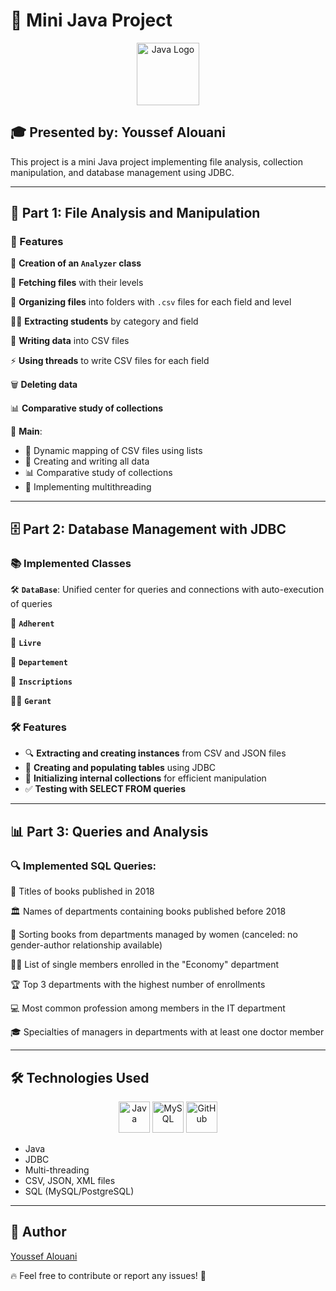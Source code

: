 # 🚀 Mini Java Project

<p align="center">
  <img src="https://cdn.jsdelivr.net/gh/devicons/devicon/icons/java/java-original.svg" width="100" height="100" alt="Java Logo"/>
</p>

## 🎓 Presented by: Youssef Alouani 

This project is a mini Java project implementing file analysis, collection manipulation, and database management using JDBC.

---

## 📌 Part 1: File Analysis and Manipulation

### 📂 Features
🎯 **Creation of an `Analyzer` class**

📂 **Fetching files** with their levels

📁 **Organizing files** into folders with `.csv` files for each field and level

🧑‍🎓 **Extracting students** by category and field

📝 **Writing data** into CSV files

⚡ **Using threads** to write CSV files for each field

🗑️ **Deleting data**

📊 **Comparative study of collections**

🔄 **Main**:
   - 🔗 Dynamic mapping of CSV files using lists
   - 📌 Creating and writing all data
   - 📊 Comparative study of collections
   - 🚀 Implementing multithreading

---

## 🗄️ Part 2: Database Management with JDBC

### 📚 Implemented Classes
🛠 **`DataBase`**: Unified center for queries and connections with auto-execution of queries

👥 **`Adherent`**

📖 **`Livre`**

🏢 **`Departement`**

📝 **`Inscriptions`**

🧑‍💼 **`Gerant`**

### 🛠️ Features
- 🔍 **Extracting and creating instances** from CSV and JSON files
- 📂 **Creating and populating tables** using JDBC
- 🚀 **Initializing internal collections** for efficient manipulation
- ✅ **Testing with SELECT FROM queries**

---

## 📊 Part 3: Queries and Analysis

### 🔍 Implemented SQL Queries:
📌 Titles of books published in 2018

🏛 Names of departments containing books published before 2018

📖 Sorting books from departments managed by women (canceled: no gender-author relationship available)

🧑‍🎓 List of single members enrolled in the "Economy" department

🏆 Top 3 departments with the highest number of enrollments

💻 Most common profession among members in the IT department

🎓 Specialties of managers in departments with at least one doctor member

---



## 🛠️ Technologies Used
<p align="center">
  <img src="https://cdn.jsdelivr.net/gh/devicons/devicon/icons/java/java-original.svg" width="50" height="50" alt="Java"/>
  <img src="https://cdn.jsdelivr.net/gh/devicons/devicon/icons/mysql/mysql-original.svg" width="50" height="50" alt="MySQL"/>
  <img src="https://cdn.jsdelivr.net/gh/devicons/devicon/icons/github/github-original.svg" width="50" height="50" alt="GitHub"/>
</p>

- Java
- JDBC
- Multi-threading
- CSV, JSON, XML files
- SQL (MySQL/PostgreSQL)

---

## 📜 Author
[Youssef Alouani](https://github.com/Al0uani)

🔥 Feel free to contribute or report any issues! 🚀

